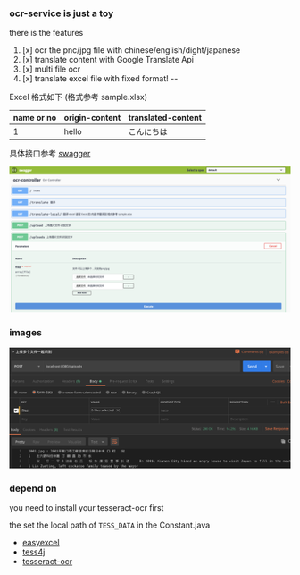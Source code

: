 
### ocr-service is just a toy

there is the features

1. [x] ocr the pnc/jpg file with chinese/english/dight/japanese
2. [x] translate content with Google Translate Api
3. [x] multi file ocr
4. [x] translate excel file with fixed format!
--

Excel 格式如下 (格式参考 sample.xlsx)

|name or no| origin-content | translated-content|
|---| -- | -- 
|1 | hello|こんにちは|

具体接口参考 [swagger](http://localhost:8080/swagger-ui.html)

![](img/img-swagger.png)


### images

![](img/img1.png)

### depend on

you need to install your tesseract-ocr first

the set the local path of `TESS_DATA` in the Constant.java

- [easyexcel](https://alibaba-easyexcel.github.io/)
- [tess4j](http://tess4j.sourceforge.net/)
- [tesseract-ocr](https://tesseract-ocr.github.io/)